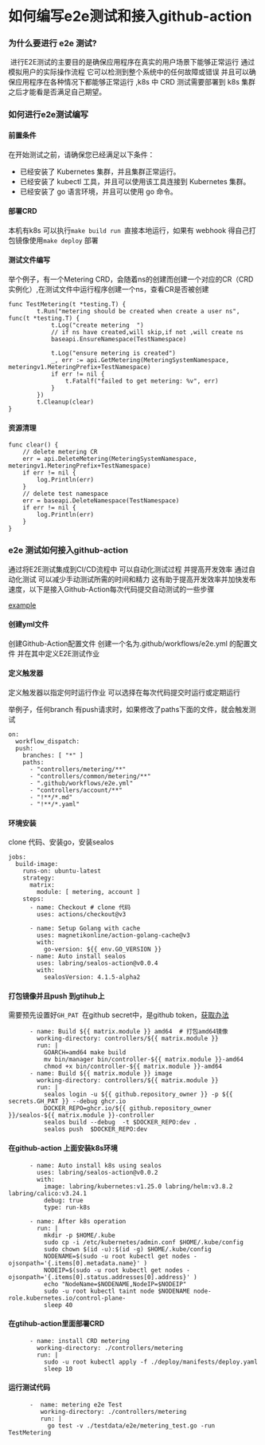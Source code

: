 # 如何编写e2e测试和接入github-action

### 为什么要进行 e2e 测试?

​    进行E2E测试的主要目的是确保应用程序在真实的用户场景下能够正常运行 通过模拟用户的实际操作流程 它可以检测到整个系统中的任何故障或错误 并且可以确保应用程序在各种情况下都能够正常运行 ,k8s 中 CRD 测试需要部署到 k8s 集群之后才能看是否满足自己期望。



### 如何进行e2e测试编写

#### 前置条件

在开始测试之前，请确保您已经满足以下条件：

- 已经安装了 Kubernetes 集群，并且集群正常运行。
- 已经安装了 kubectl 工具，并且可以使用该工具连接到 Kubernetes 集群。
- 已经安装了 go 语言环境，并且可以使用 go 命令。

#### 部署CRD

本机有k8s 可以执行`make build run `直接本地运行，如果有 webhook 得自己打包镜像使用`make deploy` 部署

#### 测试文件编写

举个例子，有一个Metering CRD，会随着ns的创建而创建一个对应的CR（CRD 实例化）,在测试文件中运行程序创建一个ns，查看CR是否被创建

```
func TestMetering(t *testing.T) {
		t.Run("metering should be created when create a user ns", func(t *testing.T) {
			t.Log("create metering  ")
			// if ns have created,will skip,if not ,will create ns
			baseapi.EnsureNamespace(TestNamespace)
			
			t.Log("ensure metering is created")
			_, err := api.GetMetering(MeteringSystemNamespace, meteringv1.MeteringPrefix+TestNamespace)
			if err != nil {
				t.Fatalf("failed to get metering: %v", err)
			}
		})
		t.Cleanup(clear)
}
```

#### 资源清理

```
func clear() {
	// delete metering CR
	err = api.DeleteMetering(MeteringSystemNamespace, meteringv1.MeteringPrefix+TestNamespace)
	if err != nil {
		log.Println(err)
	}
	// delete test namespace
	err = baseapi.DeleteNamespace(TestNamespace)
	if err != nil {
		log.Println(err)
	}
}
```



### e2e 测试如何接入github-action

通过将E2E测试集成到CI/CD流程中 可以自动化测试过程 并提高开发效率 通过自动化测试 可以减少手动测试所需的时间和精力 这有助于提高开发效率并加快发布速度，以下是接入Github-Action每次代码提交自动测试的一些步骤

[example](https://github.com/labring/sealos/blob/main/.github/workflows/e2e_metering.yml)

#### 创建yml文件

创建Github-Action配置文件 创建一个名为.github/workflows/e2e.yml 的配置文件 并在其中定义E2E测试作业



#### 定义触发器

定义触发器以指定何时运行作业 可以选择在每次代码提交时运行或定期运行

举例子，任何branch 有push请求时，如果修改了paths下面的文件，就会触发测试

```
on:
  workflow_dispatch:
  push:
    branches: [ "*" ]
    paths:
      - "controllers/metering/**"
      - "controllers/common/metering/**"
      - ".github/workflows/e2e.yml"
      - "controllers/account/**"
      - "!**/*.md"
      - "!**/*.yaml"
```



#### 环境安装

clone 代码、安装go，安装sealos

```
jobs:
  build-image:
    runs-on: ubuntu-latest
    strategy:
      matrix:
        module: [ metering, account ]
    steps:
      - name: Checkout # clone 代码
        uses: actions/checkout@v3 

      - name: Setup Golang with cache
        uses: magnetikonline/action-golang-cache@v3
        with:
          go-version: ${{ env.GO_VERSION }}
      - name: Auto install sealos
        uses: labring/sealos-action@v0.0.4
        with:
          sealosVersion: 4.1.5-alpha2
```



#### 打包镜像并且push 到gtihub上

需要预先设置好`GH_PAT `在github secret中，是github token，[获取办法](https://blog.51cto.com/u_15069485/3590346)

```
      - name: Build ${{ matrix.module }} amd64  # 打包amd64镜像
        working-directory: controllers/${{ matrix.module }}
        run: |
          GOARCH=amd64 make build
          mv bin/manager bin/controller-${{ matrix.module }}-amd64
          chmod +x bin/controller-${{ matrix.module }}-amd64
      - name: Build ${{ matrix.module }} image
        working-directory: controllers/${{ matrix.module }}
        run: |
          sealos login -u ${{ github.repository_owner }} -p ${{ secrets.GH_PAT }} --debug ghcr.io
          DOCKER_REPO=ghcr.io/${{ github.repository_owner }}/sealos-${{ matrix.module }}-controller
          sealos build --debug  -t $DOCKER_REPO:dev .
          sealos push  $DOCKER_REPO:dev
```



#### 在github-action 上面安装k8s环境

```
      - name: Auto install k8s using sealos
        uses: labring/sealos-action@v0.0.2
        with:
          image: labring/kubernetes:v1.25.0 labring/helm:v3.8.2 labring/calico:v3.24.1
          debug: true
          type: run-k8s

      - name: After k8s operation
        run: |
          mkdir -p $HOME/.kube
          sudo cp -i /etc/kubernetes/admin.conf $HOME/.kube/config
          sudo chown $(id -u):$(id -g) $HOME/.kube/config
          NODENAME=$(sudo -u root kubectl get nodes -ojsonpath='{.items[0].metadata.name}' )
          NODEIP=$(sudo -u root kubectl get nodes -ojsonpath='{.items[0].status.addresses[0].address}' )
          echo "NodeName=$NODENAME,NodeIP=$NODEIP"
          sudo -u root kubectl taint node $NODENAME node-role.kubernetes.io/control-plane-
          sleep 40
```

#### 在gtihub-action里面部署CRD

```
      - name: install CRD metering
        working-directory: ./controllers/metering
        run: |
          sudo -u root kubectl apply -f ./deploy/manifests/deploy.yaml
          sleep 10
```



#### 运行测试代码

```
      -  name: metering e2e Test
         working-directory: ./controllers/metering
         run: |
           go test -v ./testdata/e2e/metering_test.go -run TestMetering
```







